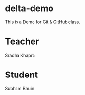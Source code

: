 # delta-demo
This is a Demo for Git &amp; GitHub class.

# Teacher
Sradha Khapra

# Student
Subham Bhuin